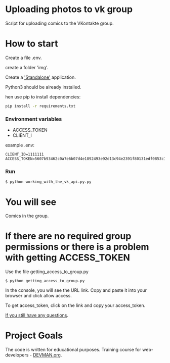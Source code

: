 # Uploading photos to vk group

Script for uploading comics to the VKontakte group.
 
# How to start

Create a file .env.

create a folder 'img'.

Create a ['Standalone'](https://vk.com/editapp?act=create) application.

Python3 should be already installed.

hen use pip to install dependencies:

```bash
pip install -r requirements.txt
```

### Environment variables

- ACCESS_TOKEN
- CLIENT_I

example .env:

```
CLIENT_ID=1111111
ACCESS_TOKEN=5607b93462c0a7e6b07d4e1892493e92d13c94e2391f80131edf0853c1e05b29e968rb2w265589cftu9
```

### Run

```
$ python working_with_the_vk_api.py.py
```

# You will see

Comics in the group.

# If there are no required group permissions or there is a problem with getting ACCESS_TOKEN

Use the file getting_access_to_group.py

```
$ python getting_access_to_group.py
```

In the console, you will see the URL link. Copy and paste it into your browser and click allow access.

To get access_token, click on the link and copy your access_token.

[If you still have any questions](https://devman.org/qna/63/kak-poluchit-token-polzovatelja-dlja-vkontakte/).


# Project Goals

The code is written for educational purposes. Training course for web-developers - [DEVMAN.org](https://devman.org).
